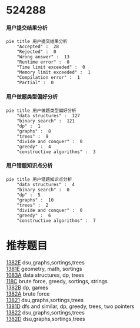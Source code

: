# 524288

<!-- tabs:start -->



#### **用户提交结果分析**

```mermaid
pie title 用户提交结果分析
    "Accepted" :  28
    "Rejected" :  0
    "Wrong answer" :  13
    "Runtime error" :  0
    "Time limit exceeded" :  0
    "Memory limit exceeded" :  1
    "Compilation error" :  1
    "Partial" :  0
```

#### **用户做题类型偏好分析**

```mermaid
pie title 用户做题类型偏好分析
    "data structures" :  127
    "binary search" :  121
    "dp" :  1
    "graphs" :  8
    "trees" :  9
    "divide and conquer" :  0
    "greedy" :  4
    "constructive algorithms" :  3
```
#### **用户错题知识点分析**

```mermaid
pie title 用户错题知识点分析
    "data structures" :  4
    "binary search" :  0
    "dp" :  5
    "graphs" :  10
    "trees" :  2
    "divide and conquer" :  0
    "greedy" :  6
    "constructive algorithms" :  7
```



<!-- tabs:end -->
# 推荐题目
[1382E](https://codeforces.com/contest/1382/problem/E)		dsu,graphs,sortings,trees		  
[1381E](https://codeforces.com/contest/1381/problem/E)		geometry,
                        math,
                        sortings		  
[1083A](https://codeforces.com/contest/1083/problem/A)		data structures,
                        dp,
                        trees		  
[118C](https://codeforces.com/contest/118/problem/C)		brute force,
                        greedy,
                        sortings,
                        strings		  
[1382B](https://codeforces.com/contest/1382/problem/B)		dp,
                        games		  
[1382A](https://codeforces.com/contest/1382/problem/A)		brute force		  
[13821](https://codeforces.com/contest/1382/problem/1)		dsu,graphs,sortings,trees		  
[1381D](https://codeforces.com/contest/1381/problem/D)		dfs and similar,
                        dp,
                        greedy,
                        trees,
                        two pointers		  
[13822](https://codeforces.com/contest/1382/problem/2)		dsu,graphs,sortings,trees		  
[1382D](https://codeforces.com/contest/1382/problem/D)		dsu,graphs,sortings,trees		  
